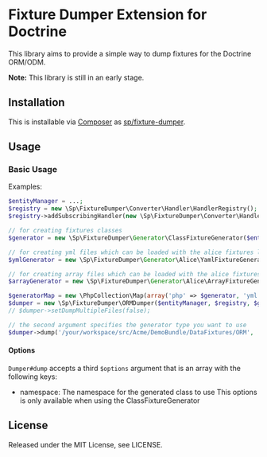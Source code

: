 # Fixture Dumper Extension for Doctrine

This library aims to provide a simple way to dump fixtures for the Doctrine ORM/ODM.

**Note:** This library is still in an early stage.

## Installation ##

This is installable via [Composer](https://getcomposer.org/) as [sp/fixture-dumper](https://packagist.org/packages/sp/fixture-dumper).

## Usage ##

### Basic Usage ###

Examples:

```php
$entityManager = ...;
$registry = new \Sp\FixtureDumper\Converter\Handler\HandlerRegistry();
$registry->addSubscribingHandler(new \Sp\FixtureDumper\Converter\Handler\DateHandler());

// for creating fixtures classes
$generator = new \Sp\FixtureDumper\Generator\ClassFixtureGenerator($entityManager);

// for creating yml files which can be loaded with the alice fixtures library
$ymlGenerator = new \Sp\FixtureDumper\Generator\Alice\YamlFixtureGenerator($entityManager);

// for creating array files which can be loaded with the alice fixtures library
$arrayGenerator = new \Sp\FixtureDumper\Generator\Alice\ArrayFixtureGenerator($entityManager);

$generatorMap = new \PhpCollection\Map(array('php' => $generator, 'yml' => $ymlGenerator, 'array' => $arrayGenerator);
$dumper = new \Sp\FixtureDumper\ORMDumper($entityManager, $registry, $generatorMap));
// $dumper->setDumpMultipleFiles(false);

// the second argument specifies the generator type you want to use
$dumper->dump('/your/workspace/src/Acme/DemoBundle/DataFixtures/ORM', 'array');
```

#### Options

`Dumper#dump` accepts a third `$options` argument that is an array
with the following keys:

- namespace: The namespace for the generated class to use
  This options is only available when using the ClassFixtureGenerator

## License ##

Released under the MIT License, see LICENSE.
